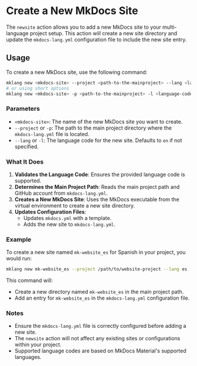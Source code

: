 # Create a New MkDocs Site

The `newsite` action allows you to add a new MkDocs site to your multi-language project setup. This action will create a new site directory and update the `mkdocs-lang.yml` configuration file to include the new site entry.

## Usage

To create a new MkDocs site, use the following command:

```bash
mklang new <mkdocs-site> --project <path-to-the-mainproject> --lang <language-code>
# or using short options
mklang new <mkdocs-site> -p <path-to-the-mainproject> -l <language-code>
```

### Parameters

- `<mkdocs-site>`: The name of the new MkDocs site you want to create.
- `--project` or `-p`: The path to the main project directory where the `mkdocs-lang.yml` file is located.
- `--lang` or `-l`: The language code for the new site. Defaults to `en` if not specified.

### What It Does

1. **Validates the Language Code**: Ensures the provided language code is supported.
2. **Determines the Main Project Path**: Reads the main project path and GitHub account from `mkdocs-lang.yml`.
3. **Creates a New MkDocs Site**: Uses the MkDocs executable from the virtual environment to create a new site directory.
4. **Updates Configuration Files**:
   - Updates `mkdocs.yml` with a template.
   - Adds the new site to `mkdocs-lang.yml`.

### Example

To create a new site named `mk-website_es` for Spanish in your project, you would run:

```bash
mklang new mk-website_es --project /path/to/website-project --lang es
```

This command will:
- Create a new directory named `mk-website_es` in the main project path.
- Add an entry for `mk-website_es` in the `mkdocs-lang.yml` configuration file.

### Notes

- Ensure the `mkdocs-lang.yml` file is correctly configured before adding a new site.
- The `newsite` action will not affect any existing sites or configurations within your project.
- Supported language codes are based on MkDocs Material's supported languages. 